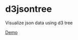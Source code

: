 d3jsontree
==========

Visualize json data using d3 tree

[Demo](https://bvjebin.github.io/JSONTree/)
